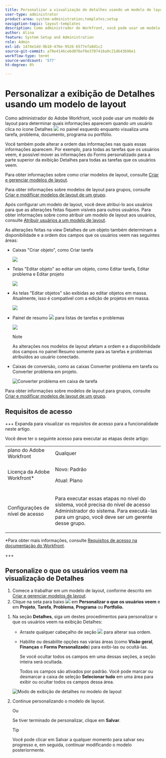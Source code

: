 ```yaml
---
title: Personalizar a visualização de detalhes usando um modelo de layout
user-type: administrator
product-area: system-administration;templates;setup
navigation-topic: layout-templates
description: Como administrador do Workfront, você pode usar um modelo de layout para determinar quais informações aparecem quando um usuário seleciona a seção Detalhes no painel esquerdo enquanto visualiza uma tarefa, problema, documento, programa ou portfólio.
author: Alina
feature: System Setup and Administration
role: Admin
exl-id: 1474e1dd-9b10-476e-9526-6577efa8d1c2
source-git-commit: a79e4146ce6d076ef0e3707416a9c21d643b96e1
workflow-type: tm+mt
source-wordcount: '577'
ht-degree: 0%

---
```


# Personalizar a exibição de Detalhes usando um modelo de layout

<!--<span class="preview">The highlighted information on this page refers to functionality not yet generally available. It is available for all customers in the Preview environment and for a select group of customers in the Production environment.</span>-->

Como administrador do Adobe Workfront, você pode usar um modelo de layout para determinar quais informações aparecem quando um usuário clica no ícone Detalhes ![](assets/project-details-icon.png) no painel esquerdo enquanto visualiza uma tarefa, problema, documento, programa ou portfólio.

<!--
or billing record
-->

Você também pode alterar a ordem das informações nas quais essas informações aparecem. Por exemplo, para todas as tarefas que os usuários veem, é possível mover as informações do Forms personalizado para a parte superior da exibição Detalhes para todas as tarefas que os usuários veem.

Para obter informações sobre como criar modelos de layout, consulte [Criar e gerenciar modelos de layout](../use-layout-templates/create-and-manage-layout-templates.md).

Para obter informações sobre modelos de layout para grupos, consulte [Criar e modificar modelos de layout de um grupo](../../../administration-and-setup/manage-groups/work-with-group-objects/create-and-modify-a-groups-layout-templates.md).

Após configurar um modelo de layout, você deve atribuí-lo aos usuários para que as alterações feitas fiquem visíveis para outros usuários. Para obter informações sobre como atribuir um modelo de layout aos usuários, consulte [Atribuir usuários a um modelo de layout](../use-layout-templates/assign-users-to-layout-template.md).

As alterações feitas na view Detalhes de um objeto também determinam a disponibilidade e a ordem dos campos que os usuários veem nas seguintes áreas:


* Caixas &quot;Criar objeto&quot;, como Criar tarefa

  ![](assets/new-task-dialog.png)


* Telas &quot;Editar objeto&quot; ao editar um objeto, como Editar tarefa, Editar problema e Editar projeto

  ![](assets/edit-task-screen.png)


* As telas &quot;Editar objetos&quot; são exibidas ao editar objetos em massa. Atualmente, isso é compatível com a edição de projetos em massa.

  ![](assets/customize-edit-projects-in-bulk-box-with-layout-template.png)


* Painel de resumo ![](assets/summary-panel-icon.png) para listas de tarefas e problemas

  ![](assets/summary-area.png)

  >[!NOTE]
  >
  >As alterações nos modelos de layout afetam a ordem e a disponibilidade dos campos no painel Resumo somente para as tarefas e problemas atribuídos ao usuário conectado.

* Caixas de conversão, como as caixas Converter problema em tarefa ou Converter problema em projeto.

  ![Converter problema em caixa de tarefa](assets/convert-issue-to-task-box.png)

Para obter informações sobre modelos de layout para grupos, consulte [Criar e modificar modelos de layout de um grupo](../../../administration-and-setup/manage-groups/work-with-group-objects/create-and-modify-a-groups-layout-templates.md).

## Requisitos de acesso

+++ Expanda para visualizar os requisitos de acesso para a funcionalidade neste artigo.

Você deve ter o seguinte acesso para executar as etapas deste artigo:

<table style="table-layout:auto"> 
 <col> 
 <col> 
 <tbody> 
  <tr> 
   <td role="rowheader">plano do Adobe Workfront</td> 
   <td>Qualquer</td> 
  </tr> 
  <tr> 
   <td role="rowheader">Licença da Adobe Workfront*</td> 
   <td><p>Novo: Padrão</p>
  <p> Atual: Plano</p>
   </td> 
  </tr> 
  <tr> 
   <td role="rowheader">Configurações de nível de acesso</td> 
   <td> <p>Para executar essas etapas no nível do sistema, você precisa do nível de acesso Administrador do sistema.
Para executá-las para um grupo, você deve ser um gerente desse grupo.</p> </td> 
  </tr> 
 </tbody> 
</table>

*Para obter mais informações, consulte [Requisitos de acesso na documentação do Workfront](/help/quicksilver/administration-and-setup/add-users/access-levels-and-object-permissions/access-level-requirements-in-documentation.md).

+++

## Personalize o que os usuários veem na visualização de Detalhes

1. Comece a trabalhar em um modelo de layout, conforme descrito em [Criar e gerenciar modelos de layout](../../../administration-and-setup/customize-workfront/use-layout-templates/create-and-manage-layout-templates.md).
1. Clique na seta para baixo ![](assets/dropdown-arrow-12x12.png) em **Personalizar o que os usuários veem** e em **Projeto**, **Tarefa**, **Problema**, **Programa** ou **Portfolio.**
<!--
, or billing record
-->

1. Na seção **Detalhes**, siga um destes procedimentos para personalizar o que os usuários veem na exibição Detalhes:

   * Arraste qualquer cabeçalho de seção ![](assets/move-icon---dots.png) para alterar sua ordem.
   * Habilite ou desabilite opções nas várias áreas (como **Visão geral**, **Finanças** e **Forms Personalizado**) para exibi-las ou ocultá-las.

     Se você ocultar todos os campos em uma dessas seções, a seção inteira será ocultada.

     Todos os campos são ativados por padrão. Você pode marcar ou desmarcar a caixa de seleção **Selecionar tudo** em uma área para exibir ou ocultar todos os campos dessa área.

   ![Modo de exibição de detalhes no modelo de layout](assets/layout-template-details-view.png)

1. Continue personalizando o modelo de layout.

   Ou

   Se tiver terminado de personalizar, clique em **Salvar**.

   >[!TIP]
   >
   >Você pode clicar em Salvar a qualquer momento para salvar seu progresso e, em seguida, continuar modificando o modelo posteriormente.
